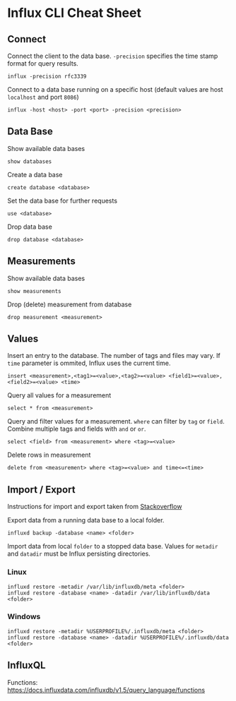 # Influx CLI Cheat Sheet

## Connect

Connect the client to the data base. `-precision` specifies the time stamp format for query results.

    influx -precision rfc3339

Connect to a data base running on a specific host (default values are host `localhost` and port `8086`)

    influx -host <host> -port <port> -precision <precision>

## Data Base

Show available data bases

    show databases

Create a data base

    create database <database>

Set the data base for further requests

    use <database>

Drop data base

    drop database <database>

## Measurements

Show available data bases

    show measurements

Drop (delete) measurement from database

    drop measurement <measurement>

## Values

Insert an entry to the database. The number of tags and files may vary. If `time` parameter is ommited, Influx uses the current time.

    insert <measurement>,<tag1>=<value>,<tag2>=<value> <field1>=<value>,<field2>=<value> <time>

Query all values for a measurement

    select * from <measurement>

Query and filter values for a measurement. `where` can filter by `tag` or `field`. Combine multiple tags and fields with `and` or `or`.

    select <field> from <measurement> where <tag>=<value>

Delete rows in measurement

    delete from <measurement> where <tag>=<value> and time<=<time>

## Import / Export

Instructions for import and export taken from [Stackoverflow](https://stackoverflow.com/questions/27779472/export-data-from-influxdb)

Export data from a running data base to a local folder.

    influxd backup -database <name> <folder>
    
Import data from local `folder` to a stopped data base. Values for `metadir` and `datadir` must be Influx persisting directories.

### Linux

```
influxd restore -metadir /var/lib/influxdb/meta <folder>
influxd restore -database <name> -datadir /var/lib/influxdb/data <folder>
```

### Windows

```
influxd restore -metadir %USERPROFILE%/.influxdb/meta <folder>
influxd restore -database <name> -datadir %USERPROFILE%/.influxdb/data <folder>
```

## InfluxQL

Functions: https://docs.influxdata.com/influxdb/v1.5/query_language/functions
